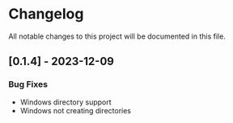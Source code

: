 # Changelog

All notable changes to this project will be documented in this file.

<!-- generated by git-cliff -->
<!-- generated by git-cliff -->
<!-- generated by git-cliff -->
## [0.1.4] - 2023-12-09

### Bug Fixes

- Windows directory support
- Windows not creating directories

<!-- generated by git-cliff -->
<!-- generated by git-cliff -->
